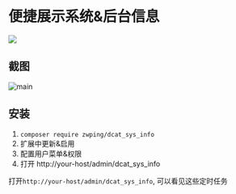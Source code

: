 # 便捷展示系统&后台信息

[![](https://img.shields.io/packagist/v/zwping/dcat_sys_info.svg)](https://packagist.org/packages/zwping/dcat_sys_info)


## 截图

![main](https://raw.githubusercontent.com/zwping/dcat_sys_info/master/screenshot/main.png)

## 安装

1. `composer require zwping/dcat_sys_info`
2. 扩展中更新&启用
3. 配置用户菜单&权限
4. 打开 http://your-host/admin/dcat_sys_info


打开`http://your-host/admin/dcat_sys_info`, 可以看见这些定时任务
